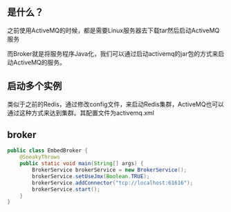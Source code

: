 ## 是什么？

之前使用ActiveMQ的时候，都是需要Linux服务器去下载tar然后启动ActiveMQ服务

而Broker就是将服务程序Java化，我们可以通过启动activemq的jar包的方式来启动ActiveMQ的服务。





## 启动多个实例

类似于之前的Redis，通过修改config文件，来启动Redis集群，ActiveMQ也可以通过这种方式来达到集群。其配置文件为activemq.xml





## broker

```java
public class EmbedBroker {
    @SneakyThrows
    public static void main(String[] args) {
        BrokerService brokerService = new BrokerService();
        brokerService.setUseJmx(Boolean.TRUE);
        brokerService.addConnector("tcp://localhost:61616");
        brokerService.start();
    }
}
```


